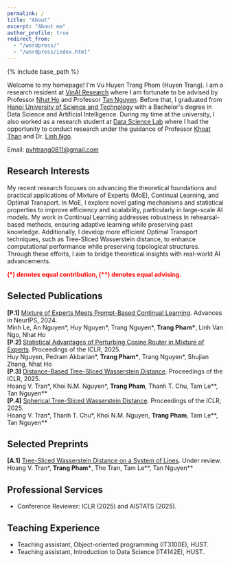 ```yaml
---
permalink: /
title: "About"
excerpt: "About me"
author_profile: true
redirect_from: 
  - "/wordpress/"
  - "/wordpress/index.html"
---
```


{% include base_path %}

   
Welcome to my homepage! I'm Vu Huyen Trang Pham (Huyen Trang). I am a research resident at [VinAI Research](https://www.vinai.io/) where I am fortunate to be advised by Professor [Nhat Ho](https://nhatptnk8912.github.io/) and Professor [Tan Nguyen](https://tanmnguyen89.github.io/). Before that, I graduated from [Hanoi University of Science and Technology](https://hust.edu.vn/) with a Bachelor's degree in Data Science and Artificial Intelligence. During my time at the university, I also worked as a research student at [Data Science Lab](http://ds.soict.hust.edu.vn/) where I had the opportunity to conduct research under the guidance of Professor [Khoat Than](https://users.soict.hust.edu.vn/khoattq/) and Dr. [Linh Ngo](https://users.soict.hust.edu.vn/linhnv/).

Email: pvhtrang0811@gmail.com
## Research Interests 
My recent research focuses on advancing the theoretical foundations and practical applications of Mixture of Experts (MoE), Continual Learning, and Optimal Transport. In MoE, I explore novel gating mechanisms and statistical properties to improve efficiency and scalability, particularly in large-scale AI models. My work in Continual Learning addresses robustness in rehearsal-based methods, ensuring adaptive learning while preserving past knowledge. Additionally, I develop more efficient Optimal Transport techniques, such as Tree-Sliced Wasserstein distance, to enhance computational performance while preserving topological structures. Through these efforts, I aim to bridge theoretical insights with real-world AI advancements.

<span style="color:red"> **(\*) denotes equal contribution, (\**) denotes equal advising.** </span> <br/>

## Selected Publications
**[P.1]** [Mixture of Experts Meets Prompt-Based Continual Learning](https://arxiv.org/abs/2405.14124). Advances in NeurIPS, 2024. <br/>
Minh Le, An Nguyen\*, Huy Nguyen\*, Trang Nguyen\*, __Trang Pham\*__, Linh Van Ngo, Nhat Ho<br/>
**[P.2]** [Statistical Advantages of Perturbing Cosine Router in Mixture of Experts](https://arxiv.org/abs/2405.14131). Proceedings of the ICLR, 2025. <br/>
Huy Nguyen, Pedram Akbarian\*, __Trang Pham\*__, Trang Nguyen\*, Shujian Zhang, Nhat Ho<br/>
**[P.3]** [Distance-Based Tree-Sliced Wasserstein Distance](https://openreview.net/forum?id=OiQttMHwce). Proceedings of the ICLR, 2025. <br/>
Hoang V. Tran\*, Khoi N.M. Nguyen\*, __Trang Pham__, Thanh T. Chu, Tam Le\*\*, Tan Nguyen\** <br/>
**[P.4]** [Spherical Tree-Sliced Wasserstein Distance](https://openreview.net/forum?id=OiQttMHwce). Proceedings of the ICLR, 2025. <br/>
Hoang V. Tran\*, Thanh T. Chu\*, Khoi N.M. Nguyen, __Trang Pham__, Tam Le\*\*, Tan Nguyen\** <br/>

## Selected Preprints
**[A.1]** [Tree-Sliced Wasserstein Distance on a System of Lines](https://arxiv.org/abs/2406.13725). Under review. <br/>
Hoang V. Tran\*, __Trang Pham\*__, Tho Tran, Tam Le\*\*, Tan Nguyen\** <br/>

## Professional Services
- Conference Reviewer: ICLR (2025) and AISTATS (2025).

## Teaching Experience
- Teaching assistant, Object-oriented programming (IT3100E), HUST.
- Teaching assistant, Introduction to Data Science (IT4142E), HUST.
